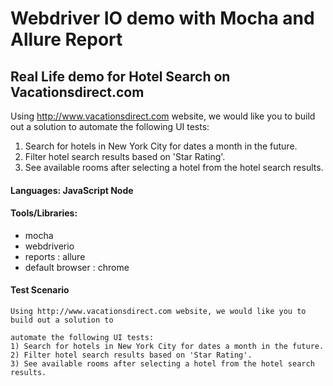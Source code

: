 # Webdriver IO demo with Mocha and Allure Report

## Real Life demo for Hotel Search on Vacationsdirect.com

Using http://www.vacationsdirect.com website, we would like you to build out a solution to
automate the following UI tests:
1) Search for hotels in New York City for dates a month in the future.
2) Filter hotel search results based on 'Star Rating'.
3) See available rooms after selecting a hotel from the hotel search results.

#### Languages: JavaScript Node
#### Tools/Libraries:
* mocha
* webdriverio
* reports : allure
* default browser : chrome

#### Test Scenario
    Using http://www.vacationsdirect.com website, we would like you to build out a solution to

    automate the following UI tests:
    1) Search for hotels in New York City for dates a month in the future.
    2) Filter hotel search results based on 'Star Rating'.
    3) See available rooms after selecting a hotel from the hotel search results.
